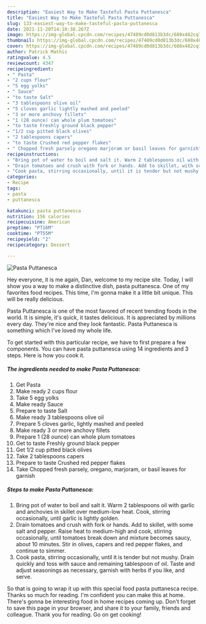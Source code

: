 ```yaml
---
description: "Easiest Way to Make Tasteful Pasta Puttanesca"
title: "Easiest Way to Make Tasteful Pasta Puttanesca"
slug: 133-easiest-way-to-make-tasteful-pasta-puttanesca
date: 2021-11-20T14:10:38.267Z
image: https://img-global.cpcdn.com/recipes/47489cd0d813b3dc/680x482cq70/pasta-puttanesca-recipe-main-photo.jpg
thumbnail: https://img-global.cpcdn.com/recipes/47489cd0d813b3dc/680x482cq70/pasta-puttanesca-recipe-main-photo.jpg
cover: https://img-global.cpcdn.com/recipes/47489cd0d813b3dc/680x482cq70/pasta-puttanesca-recipe-main-photo.jpg
author: Patrick Mathis
ratingvalue: 4.5
reviewcount: 4347
recipeingredient:
- " Pasta"
- "2 cups flour"
- "5 egg yolks"
- " Sauce"
- "to taste Salt"
- "3 tablespoons olive oil"
- "5 cloves garlic lightly mashed and peeled"
- "3 or more anchovy fillets"
- "1 (28 ounce) can whole plum tomatoes"
- "to taste Freshly ground black pepper"
- "1/2 cup pitted black olives"
- "2 tablespoons capers"
- "to taste Crushed red pepper flakes"
- " Chopped fresh parsely oregano marjoram or basil leaves for garnish"
recipeinstructions:
- "Bring pot of water to boil and salt it. Warm 2 tablespoons oil with garlic and anchovies in skillet over medium-low heat. Cook, stirring occasionally, until garlic is lightly golden."
- "Drain tomatoes and crush with fork or hands. Add to skillet, with some salt and pepper. Raise heat to medium-high and cook, stirring occasionally, until tomatoes break down and mixture becomes saucy, about 10 minutes. Stir in olives, capers and red pepper flakes, and continue to simmer."
- "Cook pasta, stirring occasionally, until it is tender but not mushy. Drain quickly and toss with sauce and remaining tablespoon of oil. Taste and adjust seasonings as necessary, garnish with herbs if you like, and serve."
categories:
- Recipe
tags:
- pasta
- puttanesca

katakunci: pasta puttanesca 
nutrition: 156 calories
recipecuisine: American
preptime: "PT16M"
cooktime: "PT55M"
recipeyield: "2"
recipecategory: Dessert

---
```



![Pasta Puttanesca](https://img-global.cpcdn.com/recipes/47489cd0d813b3dc/680x482cq70/pasta-puttanesca-recipe-main-photo.jpg)

Hey everyone, it is me again, Dan, welcome to my recipe site. Today, I will show you a way to make a distinctive dish, pasta puttanesca. One of my favorites food recipes. This time, I'm gonna make it a little bit unique. This will be really delicious.



Pasta Puttanesca is one of the most favored of recent trending foods in the world. It is simple, it's quick, it tastes delicious. It is appreciated by millions every day. They're nice and they look fantastic. Pasta Puttanesca is something which I've loved my whole life.


To get started with this particular recipe, we have to first prepare a few components. You can have pasta puttanesca using 14 ingredients and 3 steps. Here is how you cook it.

<!--inarticleads1-->

##### The ingredients needed to make Pasta Puttanesca:

1. Get  Pasta
1. Make ready 2 cups flour
1. Take 5 egg yolks
1. Make ready  Sauce
1. Prepare to taste Salt
1. Make ready 3 tablespoons olive oil
1. Prepare 5 cloves garlic, lightly mashed and peeled
1. Make ready 3 or more anchovy fillets
1. Prepare 1 (28 ounce) can whole plum tomatoes
1. Get to taste Freshly ground black pepper
1. Get 1/2 cup pitted black olives
1. Take 2 tablespoons capers
1. Prepare to taste Crushed red pepper flakes
1. Take  Chopped fresh parsely, oregano, marjoram, or basil leaves for garnish




<!--inarticleads2-->

##### Steps to make Pasta Puttanesca:

1. Bring pot of water to boil and salt it. Warm 2 tablespoons oil with garlic and anchovies in skillet over medium-low heat. Cook, stirring occasionally, until garlic is lightly golden.
1. Drain tomatoes and crush with fork or hands. Add to skillet, with some salt and pepper. Raise heat to medium-high and cook, stirring occasionally, until tomatoes break down and mixture becomes saucy, about 10 minutes. Stir in olives, capers and red pepper flakes, and continue to simmer.
1. Cook pasta, stirring occasionally, until it is tender but not mushy. Drain quickly and toss with sauce and remaining tablespoon of oil. Taste and adjust seasonings as necessary, garnish with herbs if you like, and serve.




So that is going to wrap it up with this special food pasta puttanesca recipe. Thanks so much for reading. I'm confident you can make this at home. There's gonna be interesting food in home recipes coming up. Don't forget to save this page in your browser, and share it to your family, friends and colleague. Thank you for reading. Go on get cooking!
